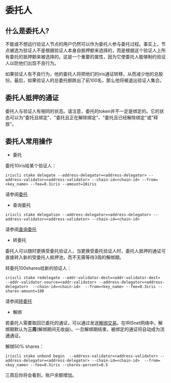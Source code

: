 # 委托人

## 什么是委托人?

不能或不想运行验证人节点的用户仍然可以作为委托人参与委托过程。事实上，节点被选为验证人不是根据验证人本身自抵押额来选择的，而是根据这个验证人上所有委托的抵押额来被选择的。这是一个重要的属性，因为它使委托人能够制约验证人以防他们出现不良行为。 

如果验证人有不良行为，他的委托人将把他们的iris通证转移，从而减少他的总股份。最后，如果验证人的总委托额跌出了前100名，那么他将被退出验证人集合。

## 委托人抵押的通证

委托人与验证人有相同的状态。请注意，委托的token并不一定是绑定的。它的状态可以为"委托且绑定"、"委托且正在解除绑定"、"委托且已经解除绑定"或"释放"。 

## 委托人常用操作

* 委托

委托10iris给某个验证人：
```$xslt
iriscli stake delegate --address-delegator=<address-delegator> --address-validator=<address-validator> --chain-id=<chain-id> --from=<key_name> --fee=0.3iris --amount=10iris
```
请参阅[委托](../cli-client/stake/delegate.md)

* 查询委托
```$xslt
iriscli stake delegation --address-delegator=<address-delegator> --address-validator=<address-validator> --chain-id=<chain-id> 
```
请参阅[查询委托](../cli-client/stake/delegation.md)

* 转委托

委托人可以随时更换受委托验证人，当更换受委托验证人时，委托人抵押的通证可直接转入新的受委托人抵押池，而不无需等待3周的解绑期。
 
转委托100shares给新的验证人：
```$xslt
iriscli stake redelegate --addr-validator-dest=<addr-validator-dest>  --addr-validator-source=<addr-validator> --address-delegator=<address-delegator>  --chain-id=<chain-id>  --from=<key_name> --fee=0.3iris --shares-amount=100 
```

请参阅[转委托](../cli-client/stake/redelegate.md)

* 解绑

若委托人需要取回已委托的通证，可以通过发送[解绑交易](../cli-client/stake/unbond.md)。在IRISnet网络中，解绑期默认为**三周**(解绑期间无收益)。一旦解绑期结束，被绑定的通证将自动成为流通通证。

解绑50% shares：
```$xslt
iriscli stake unbond begin  --address-validator=<address-validator> --address-delegator=<address-delegator> --chain-id=<chain-id>  --from=<key_name> --fee=0.3iris --shares-percent=0.5
```

三周后你将会看到，账户余额增加。
